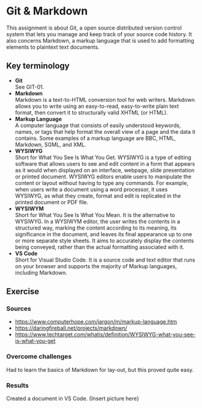 # Git & Markdown
This assignment is about Git, a open source distributed version control system that lets you manage and keep track of your source code history. It also concerns Markdown, a markup language that is used to add formatting elements to plaintext text documents.
## Key terminology
- **Git**   
See GIT-01. 
- **Markdown**  
Markdown is a text-to-HTML conversion tool for web writers. Markdown allows you to write using an easy-to-read, easy-to-write plain text format, then convert it to structurally valid XHTML (or HTML).
- **Markup Language**  
A computer language that consists of easily understood keywords, names, or tags that help format the overall view of a page and the data it contains. Some examples of a markup language are BBC, HTML, Markdown, SGML, and XML. 
- **WYSIWYG**  
Short for What You See Is What You Get. WYSIWYG is a type of editing software that allows users to see and edit content in a form that appears as it would when displayed on an interface, webpage, slide presentation or printed document. WYSIWYG editors enable users to manipulate the content or layout without having to type any commands. For example, when users write a document using a word processor, it uses WYSIWYG, as what they create, format and edit is replicated in the printed document or PDF file.  
- **WYSIWYM**  
Short for What You See Is What You Mean. It is the alternative to WYSIWYG. In a WYSIWYM editor, the user writes the contents in a structured way, marking the content according to its meaning, its significance in the document, and leaves its final appearance up to one or more separate style sheets. It aims to accurately display the contents being conveyed, rather than the actual formatting associated with it.
- **VS Code**  
Short for Visual Studio Code. It is a source code and text editor that runs on your browser and supports the majority of Markup languages, including Markdown. 

## Exercise
### Sources
- https://www.computerhope.com/jargon/m/markup-language.htm  
- https://daringfireball.net/projects/markdown/  
- https://www.techtarget.com/whatis/definition/WYSIWYG-what-you-see-is-what-you-get 

### Overcome challenges
Had to learn the basics of Markdown for lay-out, but this proved quite easy.

### Results
Created a document in VS Code.
{Insert picture here}